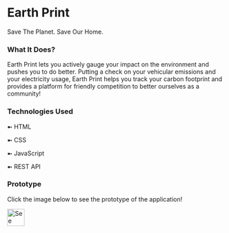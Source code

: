 # Earth Print 
Save The Planet. Save Our Home.

### What It Does?

Earth Print lets you actively gauge your impact on the environment and pushes you to do better. Putting a check on your vehicular emissions and your electricity usage, Earth Print helps you track your carbon footprint and provides a platform for friendly competition to better ourselves as a community!

### Technologies Used

➼ HTML

➼ CSS

➼ JavaScript

➼ REST API


### Prototype

Click the image below to see the prototype of the application!

[<img src="https://raw.githubusercontent.com/hussaino03/Earth-Print/main/Earth Print Logo.png" height="40em" align="center" alt="See Prototype!" title="See Prototype!"/>](https://www.figma.com/proto/KOmGYDBx2YGms8wpNvomse/carbon-calculator-project?node-id=46%3A0&scaling=scale-down&page-id=0%3A1)



